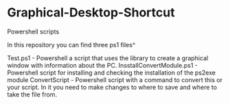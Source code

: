 # Graphical-Desktop-Shortcut
Powershell scripts 

In this repository you can find three ps1 files^

Test.ps1 - Powershell a script that uses the library to create a graphical window with information about the PC.
InsstallConvertModule.ps1 - Powershell script for installing and checking the installation of the ps2exe module
ConvertScript - Powershell script with a command to convert this or your script. In it you need to make changes to where to save and where to take the file from.
